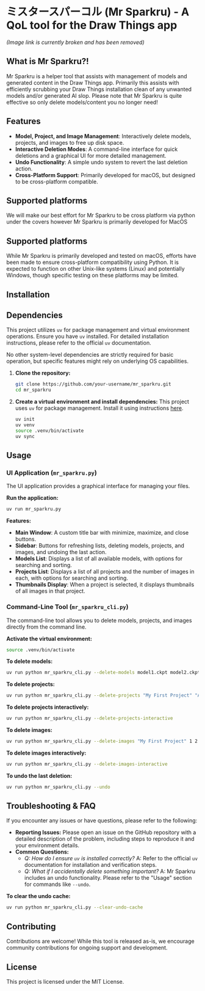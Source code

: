 # ミスタースパーコル (Mr Sparkru) - A QoL tool for the Draw Things app

*(Image link is currently broken and has been removed)*

## What is Mr Sparkru?!

Mr Sparkru is a helper tool that assists with management of models and generated content in the Draw Things app. Primarily this assists with efficiently scrubbing your Draw Things installation clean of any unwanted models and/or generated AI slop. Please note that Mr Sparkru is quite effective so only delete models/content you no longer need!

## Features

*   **Model, Project, and Image Management**: Interactively delete models, projects, and images to free up disk space.
*   **Interactive Deletion Modes**: A command-line interface for quick deletions and a graphical UI for more detailed management.
*   **Undo Functionality**: A simple undo system to revert the last deletion action.
*   **Cross-Platform Support**: Primarily developed for macOS, but designed to be cross-platform compatible.

## Supported platforms

We will make our best effort for Mr Sparkru to be cross platform via python under the covers however Mr Sparkru is primarily developed for MacOS
## Supported platforms

While Mr Sparkru is primarily developed and tested on macOS, efforts have been made to ensure cross-platform compatibility using Python. It is expected to function on other Unix-like systems (Linux) and potentially Windows, though specific testing on these platforms may be limited.

## Installation
## Dependencies

This project utilizes `uv` for package management and virtual environment operations. Ensure you have `uv` installed. For detailed installation instructions, please refer to the official `uv` documentation.

No other system-level dependencies are strictly required for basic operation, but specific features might rely on underlying OS capabilities.

1.  **Clone the repository:**
    ```bash
    git clone https://github.com/your-username/mr_sparkru.git
    cd mr_sparkru
    ```
2.  **Create a virtual environment and install dependencies:**
    This project uses `uv` for package management. Install it using instructions [here](https://docs.astral.sh/uv/).
    ```bash
    uv init
    uv venv
    source .venv/bin/activate
    uv sync
    ```

## Usage

### UI Application (`mr_sparkru.py`)

The UI application provides a graphical interface for managing your files.

**Run the application:**
```bash
uv run mr_sparkru.py
```

**Features:**
*   **Main Window**: A custom title bar with minimize, maximize, and close buttons.
*   **Sidebar**: Buttons for refreshing lists, deleting models, projects, and images, and undoing the last action.
*   **Models List**: Displays a list of all available models, with options for searching and sorting.
*   **Projects List**: Displays a list of all projects and the number of images in each, with options for searching and sorting.
*   **Thumbnails Display**: When a project is selected, it displays thumbnails of all images in that project.

### Command-Line Tool (`mr_sparkru_cli.py`)

The command-line tool allows you to delete models, projects, and images directly from the command line.

**Activate the virtual environment:**
```bash
source .venv/bin/activate
```

**To delete models:**
```bash
uv run python mr_sparkru_cli.py --delete-models model1.ckpt model2.ckpt
```

**To delete projects:**
```bash
uv run python mr_sparkru_cli.py --delete-projects "My First Project" "Another Project"
```

**To delete projects interactively:**
```bash
uv run python mr_sparkru_cli.py --delete-projects-interactive
```

**To delete images:**
```bash
uv run python mr_sparkru_cli.py --delete-images "My First Project" 1 2 3
```

**To delete images interactively:**
```bash
uv run python mr_sparkru_cli.py --delete-images-interactive
```

**To undo the last deletion:**
```bash
uv run python mr_sparkru_cli.py --undo
```
## Troubleshooting & FAQ

If you encounter any issues or have questions, please refer to the following:

*   **Reporting Issues:** Please open an issue on the GitHub repository with a detailed description of the problem, including steps to reproduce it and your environment details.
*   **Common Questions:**
    *   *Q: How do I ensure `uv` is installed correctly?*
        A: Refer to the official `uv` documentation for installation and verification steps.
    *   *Q: What if I accidentally delete something important?*
        A: Mr Sparkru includes an undo functionality. Please refer to the "Usage" section for commands like `--undo`.


**To clear the undo cache:**
```bash
uv run python mr_sparkru_cli.py --clear-undo-cache
```

## Contributing

Contributions are welcome! While this tool is released as-is, we encourage community contributions for ongoing support and development.

## License

This project is licensed under the MIT License.